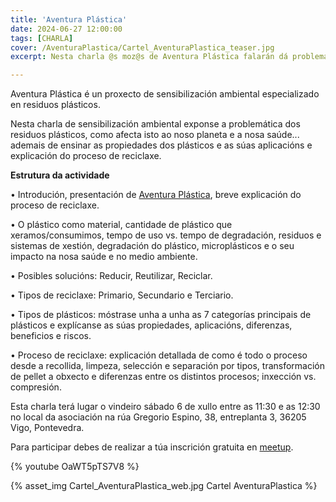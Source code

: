 ```yaml
---
title: 'Aventura Plástica'
date: 2024-06-27 12:00:00
tags: [CHARLA]
cover: /AventuraPlastica/Cartel_AventuraPlastica_teaser.jpg
excerpt: Nesta charla @s moz@s de Aventura Plástica falarán dá problemática dous residuos plásticos, como afecta isto ao noso planeta e a nosa saúde... ademais de ensinar as propiedades dous plásticos e as súas aplicacións e explicación do proceso de reciclaxe. 

---
```


Aventura Plástica é un proxecto de sensibilización ambiental especializado en residuos plásticos.

Nesta charla de sensibilización ambiental exponse a problemática dos residuos plásticos, como afecta isto ao noso planeta e a nosa saúde... ademais de ensinar as propiedades dos plásticos e as súas aplicacións e explicación do proceso de reciclaxe. 

<b>Estrutura da actividade</b>

• Introdución, presentación de [Aventura Plástica](https://aventuraplastica.com), breve explicación do proceso de reciclaxe.

• O plástico como material, cantidade de plástico que xeramos/consumimos, tempo de uso vs. tempo de degradación, residuos e sistemas de xestión, degradación do plástico, microplásticos e o seu impacto na nosa saúde e no medio ambiente.

• Posibles solucións: Reducir, Reutilizar, Reciclar.

• Tipos de reciclaxe: Primario, Secundario e Terciario.

• Tipos de plásticos: móstrase unha a unha as 7 categorías principais de plásticos e explícanse as súas propiedades, aplicacións, diferenzas, beneficios e riscos.

• Proceso de reciclaxe: explicación detallada de como é todo o proceso desde a recollida, limpeza, selección e separación por tipos, transformación de pellet a obxecto e diferenzas entre os distintos procesos; inxección vs. compresión.

Esta charla terá lugar o vindeiro sábado 6 de xullo entre as 11:30 e as 12:30 no local da asociación na rúa Gregorio Espino, 38, entreplanta 3, 36205 Vigo, Pontevedra.

Para participar debes de realizar a túa inscrición gratuita en [meetup](https://www.meetup.com/es-ES/aindustriosa/events/301906740/).

{% youtube OaWT5pTS7V8 %}

{% asset_img Cartel_AventuraPlastica_web.jpg Cartel AventuraPlastica %}
